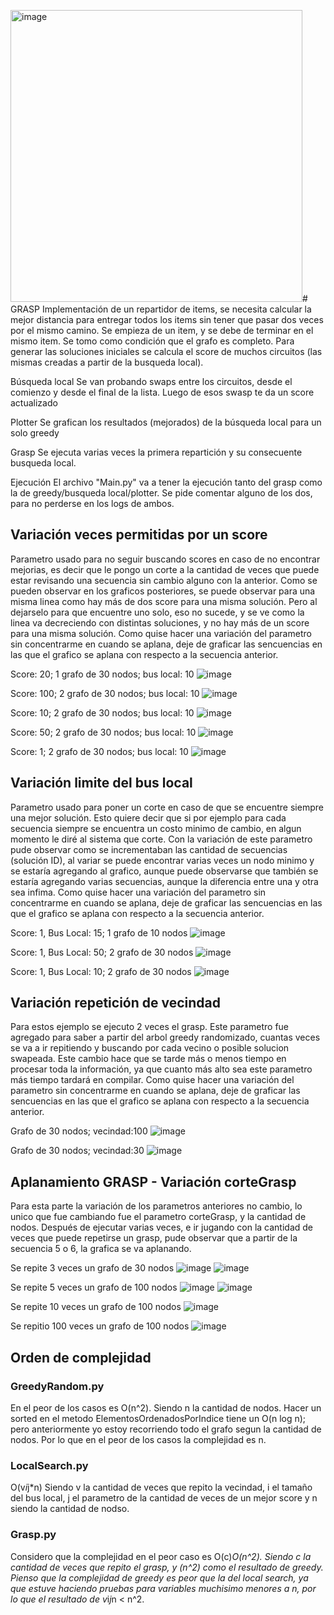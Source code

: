 <img width="467" alt="image" src="https://github.com/natirodriguez/grasp-delivery-man/assets/1548366/038094ca-690e-40b1-8921-9fea3784151b"># GRASP
Implementación de un repartidor de items, se necesita calcular la mejor distancia para entregar todos los items sin tener que pasar dos veces por el mismo camino. 
Se empieza de un item, y se debe de terminar en el mismo item. 
Se tomo como condición que el grafo es completo.
Para generar las soluciones iniciales se calcula el score de muchos circuitos (las mismas creadas a partir de la busqueda local). 

Búsqueda local
Se van probando swaps entre los circuitos, desde el comienzo y desde el final de la lista. Luego de esos swasp te da un score actualizado

Plotter
Se grafican los resultados (mejorados) de la búsqueda local para un solo greedy 

Grasp
Se ejecuta varias veces la primera repartición y su consecuente busqueda local.

Ejecución
El archivo "Main.py" va a tener la ejecución tanto del grasp como la de greedy/busqueda local/plotter. Se pide comentar alguno de los dos, para no perderse en los logs de ambos.

## Variación veces permitidas por un score 
Parametro usado para no seguir buscando scores en caso de no encontrar mejorias, es decir que le pongo un corte a la cantidad de veces que puede estar revisando una secuencia sin cambio alguno con la anterior. Como se pueden observar en los graficos posteriores, se puede observar para una misma linea como hay más de dos score para una misma solución. Pero al dejarselo para que encuentre uno solo, eso no sucede, y se ve como la linea va decreciendo con distintas soluciones, y no hay más de un score para una misma solución.
Como quise hacer una variación del parametro sin concentrarme en cuando se aplana, deje de graficar las sencuencias en las que el grafico se aplana con respecto a la secuencia anterior. 

Score: 20; 1 grafo de 30 nodos; bus local: 10 
![image](https://github.com/natirodriguez/grasp-delivery-man/assets/1548366/be734e10-6f6a-4681-964f-0c52d2cf6be5)

Score: 100; 2 grafo de 30 nodos; bus local: 10
![image](https://github.com/natirodriguez/grasp-delivery-man/assets/1548366/2a890a49-bbb4-452f-96ca-92bc0a08b4e0)

Score: 10; 2 grafo de 30 nodos; bus local: 10
![image](https://github.com/natirodriguez/grasp-delivery-man/assets/1548366/aaf88b89-7f62-4e04-bdad-5047d1a0fe8b)

Score: 50; 2 grafo de 30 nodos; bus local: 10
![image](https://github.com/natirodriguez/grasp-delivery-man/assets/1548366/13c94508-2fec-4eec-ab50-44119829af27)

Score: 1; 2 grafo de 30 nodos; bus local: 10
![image](https://github.com/natirodriguez/grasp-delivery-man/assets/1548366/c2c535a3-20c6-44ef-af40-b58573d4d4a3)

## Variación limite del bus local
Parametro usado para poner un corte en caso de que se encuentre siempre una mejor solución. Esto quiere decir que si por ejemplo para cada secuencia siempre se encuentra un costo minimo de cambio, en algun momento le diré al sistema que corte. Con la variación de este parametro pude observar como se incrementaban las cantidad de secuencias (solución ID), al variar se puede encontrar varias veces un nodo minimo y se estaría agregando al grafico, aunque puede observarse que también se estaría agregando varias secuencias, aunque la diferencia entre una y otra sea infima. 
Como quise hacer una variación del parametro sin concentrarme en cuando se aplana, deje de graficar las sencuencias en las que el grafico se aplana con respecto a la secuencia anterior. 

Score: 1, Bus Local: 15; 1 grafo de 10 nodos
![image](https://github.com/natirodriguez/grasp-delivery-man/assets/1548366/85172369-5295-476d-8997-bb5f9ae6203d)

Score: 1, Bus Local: 50; 2 grafo de 30 nodos
![image](https://github.com/natirodriguez/grasp-delivery-man/assets/1548366/d9dffbf5-d6e0-411c-a4c1-ec6052d87147)

Score: 1, Bus Local: 10; 2 grafo de 30 nodos
![image](https://github.com/natirodriguez/grasp-delivery-man/assets/1548366/695ddd36-3a05-49ff-b8b5-a5f8fe6edcf7)


## Variación repetición de vecindad
Para estos ejemplo se ejecuto 2 veces el grasp. Este parametro fue agregado para saber a partir del arbol greedy randomizado, cuantas veces se va a ir repitiendo y buscando por cada vecino o posible solucion swapeada. Este cambio hace que se tarde más o menos tiempo en procesar toda la información, ya que cuanto más alto sea este parametro más tiempo tardará en compilar. 
Como quise hacer una variación del parametro sin concentrarme en cuando se aplana, deje de graficar las sencuencias en las que el grafico se aplana con respecto a la secuencia anterior. 

Grafo de 30 nodos; vecindad:100 
![image](https://github.com/natirodriguez/grasp-delivery-man/assets/1548366/2e6934f7-cec8-4a6d-bac7-3010f52a19dc)

Grafo de 30 nodos; vecindad:30 
![image](https://github.com/natirodriguez/grasp-delivery-man/assets/1548366/7f20d01b-2278-4827-aa48-14ee00f123ad)

## Aplanamiento GRASP - Variación corteGrasp
Para esta parte la variación de los parametros anteriores no cambio, lo unico que fue cambiando fue el parametro corteGrasp, y la cantidad de nodos. 
Después de ejecutar varias veces, e ir jugando con la cantidad de veces que puede repetirse un grasp, pude observar que a partir de la secuencia 5 o 6, la grafica se va aplanando.

Se repite 3 veces un grafo de 30 nodos
![image](https://github.com/natirodriguez/grasp-delivery-man/assets/1548366/257ce349-5a6a-4805-8586-644ceccc2ad2)
![image](https://github.com/natirodriguez/grasp-delivery-man/assets/1548366/40b7f4f5-af09-4f55-9c66-c87187f4a905)

Se repite 5 veces un grafo de 100 nodos
![image](https://github.com/natirodriguez/grasp-delivery-man/assets/1548366/7d6652e2-84af-4429-8769-a7f2d2c30637)
![image](https://github.com/natirodriguez/grasp-delivery-man/assets/1548366/4fc218ef-e85a-4a0a-a29d-0d05e1d2bdfe)

Se repite 10 veces un grafo de 100 nodos
![image](https://github.com/natirodriguez/grasp-delivery-man/assets/1548366/2363e29b-0d60-4ac7-90a3-2753aa791cb3)

Se repitio 100 veces un grafo de 100 nodos
![image](https://github.com/natirodriguez/grasp-delivery-man/assets/1548366/2a2bcb23-0172-4c71-acf9-89fee333ab1a)

## Orden de complejidad
### GreedyRandom.py
En el peor de los casos es O(n^2). Siendo n la cantidad de nodos.
Hacer un sorted en el metodo ElementosOrdenadosPorIndice tiene un O(n log n); pero anteriormente yo estoy recorriendo todo el grafo segun la cantidad de nodos. Por lo que en el peor de los casos la complejidad es n.

### LocalSearch.py
O(v*i*j*n) Siendo v la cantidad de veces que repito la vecindad, i el tamaño del bus local, j el parametro de la cantidad de veces de un mejor score y n siendo la cantidad de nodso.

### Grasp.py
Considero que la complejidad en el peor caso es O(c)*O(n^2). Siendo c la cantidad de veces que repito el grasp, y (n^2) como el resultado de greedy. 
Pienso que la complejidad de greedy es peor que la del local search, ya que estuve haciendo pruebas para variables muchisimo menores a n, por lo que el resultado de v*i*j*n < n^2.

